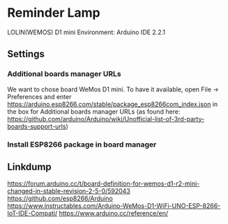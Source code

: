 # Reminder Lamp
 
LOLIN(WEMOS) D1 mini 
Environment: Arduino IDE 2.2.1

## Settings

### Additional boards manager URLs

We want to chose board WeMos D1 mini. To have it available, open File -> Preferences and enter https://arduino.esp8266.com/stable/package_esp8266com_index.json in the box for Additional boards manager URLs (as found here: https://github.com/arduino/Arduino/wiki/Unofficial-list-of-3rd-party-boards-support-urls)

### Install ESP8266 package in board manager 

## Linkdump
https://forum.arduino.cc/t/board-definition-for-wemos-d1-r2-mini-changed-in-stable-revision-2-5-0/592043
https://github.com/esp8266/Arduino
https://www.instructables.com/Arduino-WeMos-D1-WiFi-UNO-ESP-8266-IoT-IDE-Compati/
https://www.arduino.cc/reference/en/
